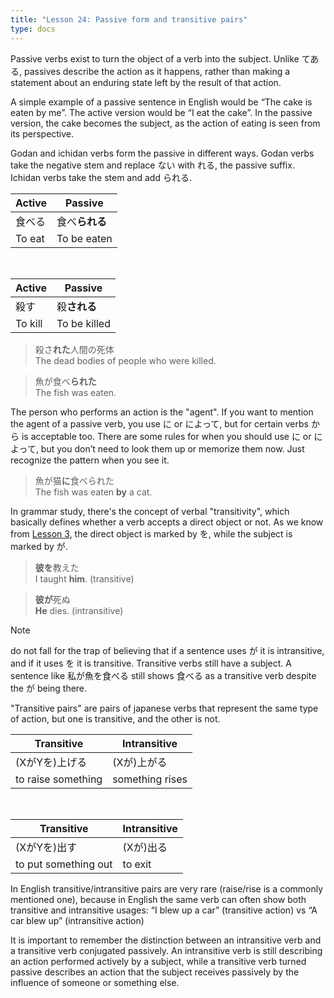 ```yaml
---
title: "Lesson 24: Passive form and transitive pairs"
type: docs
---
```



Passive verbs exist to turn the object of a verb into the subject. Unlike てある, passives describe the action as it happens, rather than making a statement about an enduring state left by the result of that action.

A simple example of a passive sentence in English would be “The cake is eaten by me”. The active version would be “I eat the cake”. In the passive version, the cake becomes the subject, as the action of eating is seen from its perspective.

Godan and ichidan verbs form the passive in different ways. Godan verbs take the negative stem and replace ない with れる, the passive suffix. Ichidan verbs take the stem and add られる. 

| Active | Passive        |
|--------|----------------|
| 食べる | 食べ**られる** |
| To eat | To be eaten    |

<br />

| Active  | Passive        |
|---------|----------------|
| 殺す    | 殺**される**   |
| To kill | To be killed   |

> 殺さ<b>れた</b>人間の死体  
> The dead bodies of people who were killed.

> 魚が食べ<b>られた</b>  
> The fish was eaten.

The person who performs an action is the "agent". If you want to mention the agent of a passive verb, you use に or によって, but for certain verbs から is acceptable too. There are some rules for when you should use に or によって, but you don’t need to look them up or memorize them now. Just recognize the pattern when you see it.

> 魚が猫<b>に</b>食べられた  
> The fish was eaten <b>by</b> a cat.


In grammar study, there's the concept of verbal "transitivity", which basically defines whether a verb accepts a direct object or not. As we know from [Lesson 3](../Part1/Lesson3.md), the direct object is marked by を, while the subject is marked by が.

> <b>彼を</b>教えた  
> I taught <b>him</b>. (transitive)

> <b>彼が</b>死ぬ  
> <b>He</b> dies. (intransitive)


> [!NOTE]
> do not fall for the trap of believing that if a sentence uses が it is intransitive, and if it uses を it is transitive. Transitive verbs still have a subject. A sentence like 私が魚を食べる still shows 食べる as a transitive verb despite the が being there. 

"Transitive pairs" are pairs of japanese verbs that represent the same type of action, but one is transitive, and the other is not. 

| Transitive         | Intransitive        |
|--------------------|---------------------|
| (XがYを)上げる     | (Xが)上がる         |
| to raise something | something rises     |

<br />

| Transitive           | Intransitive        |
|----------------------|---------------------|
| (XがYを)出す         | (Xが)出る           |
| to put something out | to exit             |

In English transitive/intransitive pairs are very rare (raise/rise is a commonly mentioned one), because in English the same verb can often show both transitive and intransitive usages: “I blew up a car” (transitive action) vs “A car blew up” (intransitive action)

It is important to remember the distinction between an intransitive verb and a transitive verb conjugated passively. An intransitive verb is still describing an action performed actively by a subject, while a transitive verb turned passive describes an action that the subject receives passively by the influence of someone or something else.  
